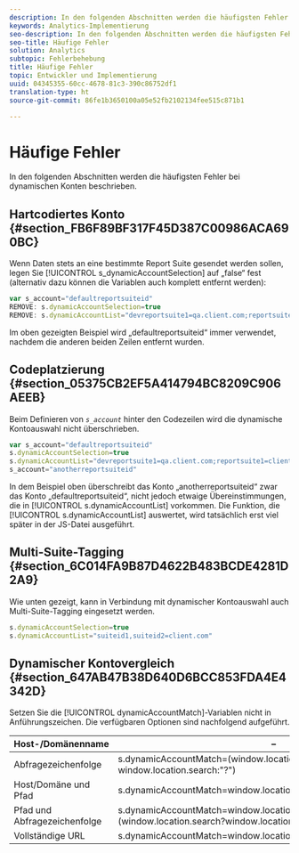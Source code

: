 ```yaml
---
description: In den folgenden Abschnitten werden die häufigsten Fehler bei dynamischen Konten beschrieben.
keywords: Analytics-Implementierung
seo-description: In den folgenden Abschnitten werden die häufigsten Fehler bei dynamischen Konten beschrieben.
seo-title: Häufige Fehler
solution: Analytics
subtopic: Fehlerbehebung
title: Häufige Fehler
topic: Entwickler und Implementierung
uuid: 04345355-60cc-4678-81c3-390c86752df1
translation-type: ht
source-git-commit: 86fe1b3650100a05e52fb2102134fee515c871b1

---
```



# Häufige Fehler

In den folgenden Abschnitten werden die häufigsten Fehler bei dynamischen Konten beschrieben.

## Hartcodiertes Konto {#section_FB6F89BF317F45D387C00986ACA690BC}

Wenn Daten stets an eine bestimmte Report Suite gesendet werden sollen, legen Sie [!UICONTROL s_dynamicAccountSelection] auf „false“ fest (alternativ dazu können die Variablen auch komplett entfernt werden):

```js
var s_account="defaultreportsuiteid" 
REMOVE: s.dynamicAccountSelection=true 
REMOVE: s.dynamicAccountList="devreportsuite1=qa.client.com;reportsuite1=client.com" 
```

Im oben gezeigten Beispiel wird „defaultreportsuiteid“ immer verwendet, nachdem die anderen beiden Zeilen entfernt wurden.

## Codeplatzierung {#section_05375CB2EF5A414794BC8209C906AEEB}

Beim Definieren von *`s_account`* hinter den Codezeilen wird die dynamische Kontoauswahl nicht überschrieben.

```js
var s_account="defaultreportsuiteid" 
s.dynamicAccountSelection=true 
s.dynamicAccountList="devreportsuite1=qa.client.com;reportsuite1=client.com" 
s_account="anotherreportsuiteid" 
```

In dem Beispiel oben überschreibt das Konto „anotherreportsuiteid“ zwar das Konto „defaultreportsuiteid“, nicht jedoch etwaige Übereinstimmungen, die in [!UICONTROL s.dynamicAccountList] vorkommen. Die Funktion, die [!UICONTROL s.dynamicAccountList] auswertet, wird tatsächlich erst viel später in der JS-Datei ausgeführt.

## Multi-Suite-Tagging {#section_6C014FA9B87D4622B483BCDE4281D2A9}

Wie unten gezeigt, kann in Verbindung mit dynamischer Kontoauswahl auch Multi-Suite-Tagging eingesetzt werden.

```js
s.dynamicAccountSelection=true 
s.dynamicAccountList="suiteid1,suiteid2=client.com" 
```

## Dynamischer Kontovergleich {#section_647AB47B38D640D6BCC853FDA4E4342D}

Setzen Sie die [!UICONTROL dynamicAccountMatch]-Variablen nicht in Anführungszeichen. Die verfügbaren Optionen sind nachfolgend aufgeführt.

| Host-/Domänenname | – |
|---|---|
| Abfragezeichenfolge | s.dynamicAccountMatch=(window.location.search?window.location.search:"?") |
| Host/Domäne und Pfad | s.dynamicAccountMatch=window.location.host+window.lcation.pathname |
| Pfad und Abfragezeichenfolge | s.dynamicAccountMatch=window.location.pathname+(window.location.search?window.location.search""?") |
| Vollständige URL | s.dynamicAccountMatch=window.location.href |

